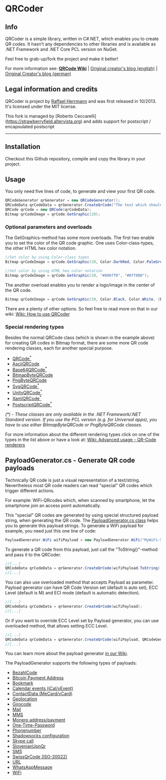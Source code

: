 # QRCoder

## Info 

QRCoder is a simple library, written in C#.NET, which enables you to create QR codes. It hasn't any dependencies to other libraries and is available as .NET Framework and .NET Core PCL version on NuGet.

Feel free to grab-up/fork the project and make it better!

For more information see:
[**QRCode Wiki**](https://github.com/strawberryfield/QRCoder/wiki) | [Original creator's blog (english)](http://en.code-bude.net/2013/10/17/qrcoder-an-open-source-qr-code-generator-implementation-in-csharp/) | [Original Creator's blog (german)](http://code-bude.net/2013/10/17/qrcoder-eine-open-source-qr-code-implementierung-in-csharp/)
 

## Legal information and credits

QRCoder is project by [Raffael Herrmann](http://raffaelherrmann.de) and was first released 
in 10/2013. It's licensed under the MIT license.

This fork is managed by [Roberto Ceccarelli] (https://strawberryfield.altervista.org) and adds support for postscript / encapsulated postscript
* * *


## Installation

Checkout this Github repository, compile and copy the library in your project. 

## Usage

You only need five lines of code, to generate and view your first QR code.

```csharp
QRCodeGenerator qrGenerator = new QRCodeGenerator();
QRCodeData qrCodeData = qrGenerator.CreateQrCode("The text which should be encoded.", QRCodeGenerator.ECCLevel.Q);
QRCode qrCode = new QRCode(qrCodeData);
Bitmap qrCodeImage = qrCode.GetGraphic(20);
```

### Optional parameters and overloads

The GetGraphics-method has some more overloads. The first two enable you to set the color of the QR code graphic. One uses Color-class-types, the other HTML hex color notation.

```csharp
//Set color by using Color-class types
Bitmap qrCodeImage = qrCode.GetGraphic(20, Color.DarkRed, Color.PaleGreen);

//Set color by using HTML hex color notation
Bitmap qrCodeImage = qrCode.GetGraphic(20, "#000ff0", "#0ff000");
```

The another overload enables you to render a logo/image in the center of the QR code.

```csharp
Bitmap qrCodeImage = qrCode.GetGraphic(20, Color.Black, Color.White, (Bitmap)Bitmap.FromFile("C:\\myimage.png"));
```

There are a plenty of other options. So feel free to read more on that in our wiki: [Wiki: How to use QRCoder](https://github.com/strawberryfield/QRCoder/wiki/How-to-use-QRCoder)

### Special rendering types

Besides the normal QRCode class (which is shown in the example above) for creating QR codes in Bitmap format, there are some more QR code rendering classes, each for another special purpose.

* [QRCode<sup>*</sup>](https://github.com/strawberryfield/QRCoder/wiki/Advanced-usage---QR-Code-renderers#21-qrcode-renderer-in-detail)
* [AsciiQRCode<sup></sup>](https://github.com/strawberryfield/QRCoder/wiki/Advanced-usage---QR-Code-renderers#22-asciiqrcode-renderer-in-detail)
* [Base64QRCode<sup>*</sup>](https://github.com/strawberryfield/QRCoder/wiki/Advanced-usage---QR-Code-renderers#23-base64qrcode-renderer-in-detail)
* [BitmapByteQRCode<sup></sup>](https://github.com/strawberryfield/QRCoder/wiki/Advanced-usage---QR-Code-renderers#24-bitmapbyteqrcode-renderer-in-detail)
* [PngByteQRCode<sup></sup>](https://github.com/strawberryfield/QRCoder/wiki/Advanced-usage---QR-Code-renderers#25-pngbyteqrcode-renderer-in-detail)
* [SvgQRCode<sup>*</sup>](https://github.com/strawberryfield/QRCoder/wiki/Advanced-usage---QR-Code-renderers#26-svgqrcode-renderer-in-detail)
* [UnityQRCode<sup>*</sup>](https://github.com/strawberryfield/QRCoder/wiki/Advanced-usage---QR-Code-renderers#27-unityqrcode-renderer-in-detail)
* [XamlQRCode<sup>*</sup>](https://github.com/strawberryfield/QRCoder/wiki/Advanced-usage---QR-Code-renderers#26-xamlqrcode-renderer-in-detail)
* [PostscriptQRCode<sup>*</sup>](https://github.com/strawberryfield/QRCoder/wiki/Advanced-usage---QR-Code-renderers#29-postscriptqrcode-renderer-in-detail)

*(&ast;) - These classes are only available in the .NET Framework/.NET Standard version. If you use the PCL version (e.g. for Universal apps), you have to use either BitmapByteQRCode or PngByteQRCode classes.*

For more information about the different rendering types click on one of the types in the list above or have a look at: [Wiki: Advanced usage - QR-Code renderers](https://github.com/strawberryfield/QRCoder/wiki/Advanced-usage---QR-Code-renderers)

## PayloadGenerator.cs - Generate QR code payloads

Technically QR code is just a visual representation of a text/string. Nevertheless most QR code readers can read "special" QR codes which trigger different actions.

For example: WiFi-QRcodes which, when scanned by smartphone, let the smartphone join an access point automatically.

This "special" QR codes are generated by using special structured payload string, when generating the QR code. The [PayloadGenerator.cs class](https://github.com/strawberryfield/QRCoder/wiki/Advanced-usage---Payload-generators) helps you to generate this payload strings. To generate a WiFi payload for example, you need just this one line of code:

```csharp
PayloadGenerator.WiFi wifiPayload = new PayloadGenerator.WiFi("MyWiFi-SSID", "MyWiFi-Pass", PayloadGenerator.WiFi.Authentication.WPA);
```

To generate a QR code from this payload, just call the "ToString()"-method and pass it to the QRCoder.

```csharp
//[...]
QRCodeData qrCodeData = qrGenerator.CreateQrCode(wifiPayload.ToString(), QRCodeGenerator.ECCLevel.Q);
//[...]
```

You can also use overloaded method that accepts Payload as parameter. Payload generator can have QR Code Version set (default is auto set), ECC Level (default is M) and ECI mode (default is automatic detection).

```csharp
//[...]
QRCodeData qrCodeData = qrGenerator.CreateQrCode(wifiPayload);
//[...]
```

Or if you want to override ECC Level set by Payload generator, you can use overloaded method, that allows setting ECC Level.

```csharp
//[...]
QRCodeData qrCodeData = qrGenerator.CreateQrCode(wifiPayload, QRCodeGenerator.ECCLevel.Q);
//[...]
```


You can learn more about the payload generator [in our Wiki](https://github.com/strawberryfield/QRCoder/wiki/Advanced-usage---Payload-generators).

The PayloadGenerator supports the following types of payloads:

* [BezahlCode](https://github.com/strawberryfield/QRCoder/wiki/Advanced-usage---Payload-generators#31-bezahlcode)
* [Bitcoin Payment Address](https://github.com/strawberryfield/QRCoder/wiki/Advanced-usage---Payload-generators#32-bitcoin-payment-address)
* [Bookmark](https://github.com/strawberryfield/QRCoder/wiki/Advanced-usage---Payload-generators#33-bookmark)
* [Calendar events (iCal/vEvent)](https://github.com/strawberryfield/QRCoder/wiki/Advanced-usage---Payload-generators#34-calendar-events-icalvevent)
* [ContactData (MeCard/vCard)](https://github.com/strawberryfield/QRCoder/wiki/Advanced-usage---Payload-generators#35-contactdata-mecardvcard)
* [Geolocation](https://github.com/strawberryfield/QRCoder/wiki/Advanced-usage---Payload-generators#36-geolocation)
* [Girocode](https://github.com/strawberryfield/QRCoder/wiki/Advanced-usage---Payload-generators#37-girocode)
* [Mail](https://github.com/strawberryfield/QRCoder/wiki/Advanced-usage---Payload-generators#38-mail)
* [MMS](https://github.com/strawberryfield/QRCoder/wiki/Advanced-usage---Payload-generators#39-mms)
* [Monero address/payment](https://github.com/strawberryfield/QRCoder/wiki/Advanced-usage---Payload-generators#310-monero-addresspayment)
* [One-Time-Password](https://github.com/strawberryfield/QRCoder/wiki/Advanced-usage---Payload-generators#311-one-time-password)
* [Phonenumber](https://github.com/strawberryfield/QRCoder/wiki/Advanced-usage---Payload-generators#312-phonenumber)
* [Shadowsocks configuration](https://github.com/strawberryfield/QRCoder/wiki/Advanced-usage---Payload-generators#313-shadowsocks-configuration)
* [Skype call](https://github.com/strawberryfield/QRCoder/wiki/Advanced-usage---Payload-generators#314-skype-call)
* [SlovenianUpnQr](https://github.com/strawberryfield/QRCoder/wiki/Advanced-usage---Payload-generators#315-slovenianupnqr)
* [SMS](https://github.com/strawberryfield/QRCoder/wiki/Advanced-usage---Payload-generators#316-sms)
* [SwissQrCode (ISO-20022)](https://github.com/strawberryfield/QRCoder/wiki/Advanced-usage---Payload-generators#317-swissqrcode-iso-20022)
* [URL](https://github.com/strawberryfield/QRCoder/wiki/Advanced-usage---Payload-generators#318-url)
* [WhatsAppMessage](https://github.com/strawberryfield/QRCoder/wiki/Advanced-usage---Payload-generators#319-whatsappmessage)
* [WiFi](https://github.com/strawberryfield/QRCoder/wiki/Advanced-usage---Payload-generators#320-wifi)
